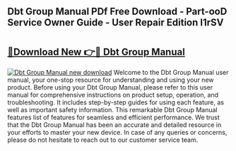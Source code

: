 ## Dbt Group Manual PDf Free Download - Part-ooD Service Owner Guide - User Repair Edition I1rSV

# <h2><a href="http://bc11672.oget.top/?id=Dbt+Group+Manual">🔗Download New 👉🔴 Dbt Group Manual</a></h2>

[![Dbt Group Manual new download](https://i.imgur.com/5g1atiW.png)](http://bc11672.oget.top/?id=Dbt+Group+Manual)
Welcome to the Dbt Group Manual user manual, your one-stop resource for understanding and using your new product. Before using your Dbt Group Manual, please refer to this user manual for comprehensive instructions on product setup, operation, and troubleshooting. It includes step-by-step guides for using each feature, as well as important safety information. This remarkable Dbt Group Manual features list of features for seamless and efficient performance. We trust that the Dbt Group Manual has been an accurate and detailed resource in your efforts to master your new device. In case of any queries or concerns, please do not hesitate to reach out to our customer service team.
